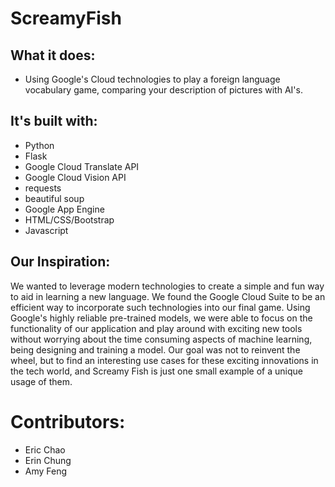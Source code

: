 # ScreamyFish
##  What it does:
- Using Google's Cloud technologies to play a foreign language vocabulary game,
comparing your description of pictures with AI's.

## It's built with:
- Python
- Flask
- Google Cloud Translate API
- Google Cloud Vision API
- requests
- beautiful soup
- Google App Engine
- HTML/CSS/Bootstrap
- Javascript

## Our Inspiration:
We wanted to leverage modern technologies to create a simple and fun way to aid
in learning a new language. We found the Google Cloud Suite to be an efficient
way to incorporate such technologies into our final game. Using Google's highly
reliable pre-trained models, we were able to focus on the functionality of our
application and play around with exciting new tools without worrying about the
time consuming aspects of machine learning, being designing and training a model. Our goal was not to reinvent the wheel, but to find an interesting use cases
for these exciting innovations in the tech world, and Screamy Fish is just one
small example of a unique usage of them.

# Contributors:
- Eric Chao
- Erin Chung
- Amy Feng